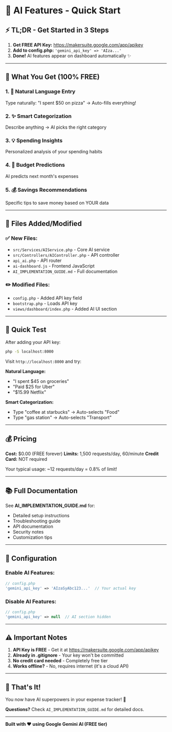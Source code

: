 # 🤖 AI Features - Quick Start

## ⚡ TL;DR - Get Started in 3 Steps

1. **Get FREE API Key:** https://makersuite.google.com/app/apikey
2. **Add to config.php:** `'gemini_api_key' => 'AIza...'`
3. **Done!** AI features appear on dashboard automatically ✨

---

## 🎯 What You Get (100% FREE)

### 1. 💬 Natural Language Entry
Type naturally: "I spent $50 on pizza" → Auto-fills everything!

### 2. ✨ Smart Categorization  
Describe anything → AI picks the right category

### 3. 💡 Spending Insights
Personalized analysis of your spending habits

### 4. 🎯 Budget Predictions
AI predicts next month's expenses

### 5. 💰 Savings Recommendations
Specific tips to save money based on YOUR data

---

## 📁 Files Added/Modified

### ✅ New Files:
- `src/Services/AIService.php` - Core AI service
- `src/Controllers/AIController.php` - API controller  
- `api_ai.php` - API router
- `ai-dashboard.js` - Frontend JavaScript
- `AI_IMPLEMENTATION_GUIDE.md` - Full documentation

### ✏️ Modified Files:
- `config.php` - Added API key field
- `bootstrap.php` - Loads API key
- `views/dashboard/index.php` - Added AI UI section

---

## 🚀 Quick Test

After adding your API key:

```bash
php -S localhost:8000
```

Visit `http://localhost:8000` and try:

**Natural Language:**
- "I spent $45 on groceries"
- "Paid $25 for Uber"
- "$15.99 Netflix"

**Smart Categorization:**
- Type "coffee at starbucks" → Auto-selects "Food"
- Type "gas station" → Auto-selects "Transport"

---

## 💰 Pricing

**Cost:** $0.00 (FREE forever)
**Limits:** 1,500 requests/day, 60/minute
**Credit Card:** NOT required

Your typical usage: ~12 requests/day = 0.8% of limit!

---

## 📚 Full Documentation

See **AI_IMPLEMENTATION_GUIDE.md** for:
- Detailed setup instructions
- Troubleshooting guide
- API documentation
- Security notes
- Customization tips

---

## 🔧 Configuration

### Enable AI Features:
```php
// config.php
'gemini_api_key' => 'AIzaSyAbc123...'  // Your actual key
```

### Disable AI Features:
```php
// config.php
'gemini_api_key' => null  // AI section hidden
```

---

## ⚠️ Important Notes

1. **API Key is FREE** - Get it at https://makersuite.google.com/app/apikey
2. **Already in .gitignore** - Your key won't be committed
3. **No credit card needed** - Completely free tier
4. **Works offline?** - No, requires internet (it's a cloud API)

---

## 🎉 That's It!

You now have AI superpowers in your expense tracker! 🚀

**Questions?** Check `AI_IMPLEMENTATION_GUIDE.md` for detailed docs.

---

**Built with ❤️ using Google Gemini AI (FREE tier)**

